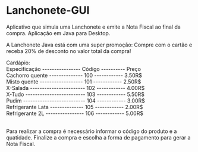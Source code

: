 # Lanchonete-GUI

Aplicativo que simula uma Lanchonete e emite a Nota Fiscal ao final da compra. Aplicação em Java para Desktop.

A Lanchonete Java está com uma super promoção: Compre com o cartão e receba 20% de desconto no valor total da compra!

Cardápio: <br />
Especificação ---------------- Código ---------- Preço <br />
 Cachorro quente -------------- 100 ------------ 3.50R$ <br />
 Misto quente ------------------ 101 ------------ 2.50R$ <br />
 X-Salada ----------------------- 102 ------------ 4.00R$ <br />
 X-Tudo ------------------------- 103 ------------ 5.50R$ <br />
 Pudim -------------------------- 104 ------------ 3.00R$ <br /> 
 Refrigerante Lata -------------- 105 ------------ 2.00R$ <br />
 Refrigerante 2L ---------------- 106 ------------ 5.00R$ <br />
  <br />


Para realizar a compra é necessário informar o código do produto e a quatidade.
Finalize a compra e escolha a forma de pagamento para gerar a Nota Fiscal.
